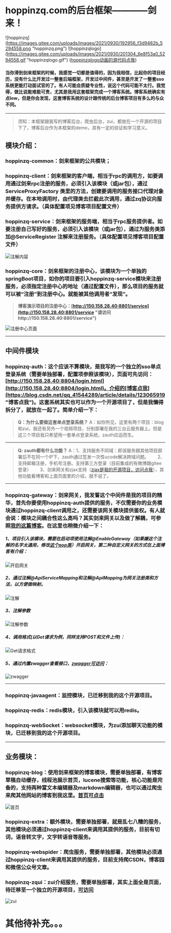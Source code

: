 # hoppinzq.com的后台框架————剑来！
![hoppinzq](https://images.gitee.com/uploads/images/2021/0930/192956_f3d9482b_5294558.png \"hoppinzq.png\")
![hoppinzqlogo](https://images.gitee.com/uploads/images/2021/0930/201304_6e8f53a0_5294558.gif \"hoppinzqlogo.gif\")
([hoppinzqlogo动画的源代码点我](https://gitee.com/hoppin/hoppinzq-logo))

#### 当你滑到剑来框架的时候，我感觉一切都是值得的，因为我相信，比起你的项目经历，没有什么比开发过一整套后端框架，开发过中间件，甚至是开发了一整套sso系统更能打动面试官的了。有人可能会质疑专业性，说这个代码可能不太行。我觉得，做比说能难能可贵，尤其是我用这套框架完成一个博客系统。博客系统确实有点low，但是你会发现，这套博客系统的设计跟传统的后台博客项目有多么的与众不同。

------------
> 须知：本框架跟我写的博客后台，爬虫后台，zui，都放在一个开源的项目下了，博客后台作为本框架的demo，具有一定的验证和学习意义。

## 模块介绍：
### hoppinzq-common：剑来框架的公共模块；
### hoppinzq-client：剑来框架的客户端，相当于rpc的调用方，如要调用通过剑来rpc注册的服务，必须引入该模块（或jar包），通过ServiceProxyFactory 类里的方法，创建要调用的服务接口代理对象并缓存。在本地调用时，由代理类去拦截此次调用，通过zq协议向服务提供方请求。（具体配置项见博客项目配置文件）
### hoppinzq-service：剑来框架的服务端，相当于rpc服务提供者。如要注册自己写好的服务，必须引入该模块（或jar包），通过为服务类添加@ServiceRegister 注解来注册服务。（具体配置项见博客项目配置文件）
![注解内容](http://hoppinzq.com/image/idea64_jp8QgVMQn2.png "注解内容")
### hoppinzq-core：剑来框架的注册中心，该模块为一个单独的springBoot项目，如你的项目要引入hoppinzq-service模块来注册服务，必须指定注册中心的地址（通过配置文件），那么项目的服务就可以被“注册”到注册中心。就能被其他调用者“发现”。
> **博客演示项目的注册中心：[http://150.158.28.40:8801/service](http://150.158.28.40:8801/service \"请访问http://150.158.28.40:8801/service\")**

![注册中心页面](![输入图片说明](http://hoppinzq.com/image/chrome_73SWGD693r.png) "注册中心页面")

------------


## 中间件模块
### hoppinzq-auth：这个应该不算模块，是我写的一个独立的sso单点登录系统（需要单独部署，配置项参照该模块），页面可先访问：[http://150.158.28.40:8804/login.html](http://150.158.28.40:8804/login.html)。介绍的[博客点我](https://blog.csdn.net/qq_41544289/article/details/123065919 "博客点我")。这套系统其实也可以作为一个开源项目了，但是我懒得拆分了，就放在一起了。简单介绍一下：
> **Q：为什么要做这套单点登录系统？**
A：如你所见，这里有两个项目：blog和zui，我还有另外一个视频项目，分别部署在我的三台云服务器上。但是这三个项目我只希望用一套单点登录系统，zauth应运而生。

------------

> **Q: zauth都有什么功能？**
A：1、支持服务不同域：即该服务跟其他项目部署后不在同一个IP下，zauth通过签发一次性ucode解决跨域问题。
&nbsp;&nbsp;&nbsp;&nbsp;&nbsp;&nbsp;2、支持邮箱注册，手机号注册。支持第三方登录（目前集成的有微博跟gitee登录）
&nbsp;&nbsp;&nbsp;&nbsp;&nbsp;&nbsp;3、剑来网关和zjax支持（[zjax是我的开源项目，访问点我](https://gitee.com/hoppin/hoppinzq-jquery-zjax "zjax是我的开源项目，访问点我")），其他功能看博客和上面页面里的介绍，就不说了。

------------

### hoppinzq-gateway：剑来网关，我发誓这个中间件是我的项目的精华，首先你要使用hoppinzq-auth提供的服务，不仅需要你的业务模块通过hoppinzq-client调用之，还需要该网关模块提供鉴权。有人就会说：模块之间耦合性这么高吗？其实剑来网关以及做了解耦，可参照[我的这篇博客](http://1.15.232.156/blog/275579498257235970 "我的这篇博客")。在这里也稍微介绍一下：
##### 1、项目引入该模块，需要在启动项使用注解@EnableGateway（如果嫌这个注解的名字太通用，修改[这个aop类](https://gitee.com/hoppin/hoppinzq/blob/master/hoppinzq-gateway/src/main/java/com/hoppinzq/service/aop/annotation/EnableGateway.java "这个aop类")）开启网关，第二种自定义网关的方式在上面博客有介绍：
![开启网关](http://150.158.28.40:9000/beeee66dc6fb4417b13ddba0ac660419.png "开启网关")
##### 2、通过注解@ApiServiceMapping和注解@ApiMapping为网关注册类和方法，以方便做映射。
![注解](http://hoppinzq.com/image/idea64_YFyibeJfJd.png "注解")
##### 3、注解参数
![注解参数](http://hoppinzq.com/image/idea64_PG6xbGzjIP.png "注解参数")
##### 4、调用格式(以Get请求为例，同样支持POST和文件上传)：
![Get请求格式](http://hoppinzq.com/image/Postman_BkMabiKDmA.png "Get请求格式")
##### 5、通过内置zwagger查看接口，[zwagger可访问](http://1.15.232.156/zwagger.html "zwagger可访问")：
![zwagger](http://hoppinzq.com/image/RIyZL8Igr5.png "zwagger")


------------

### hoppinzq-javaagent：监控模块，已迁移到我的这个开源项目。
### hoppinzq-redis：redis模块，引入该模块就可以用redis。
### hoppinzq-webSocket：websocket模块，为zui添加聊天功能的模块，已迁移到我的这个开源项目。


------------

## 业务模块：
### hoppinzq-blog：使用剑来框架的博客模块，需要单独部署，有博客草稿自动缓存，线程池展示首页，lucene搜索等功能，核心功能是完备的，支持两种富文本编辑器及markdown编辑器，也可以通过爬虫来爬其他网站的博客到我这里。[首页可点击](http://1.15.232.156/ "首页可点击")
![首页](http://150.158.28.40:9000/0a4e03c38d5a4c17884a2396d1b30102.png "首页")
### hoppinzq-extra：额外模块，需要单独部署，就是乱七八糟的服务，其他模块必须通过hoppinzq-client来调用其提供的服务，目前有切词，语音转文字，文字转语音等服务。
### hoppinzq-webspider：爬虫服务，需要单独部署，其他模块必须通过hoppinzq-client来调用其提供的服务，目前支持爬CSDN，博客园和微信公众号文章。
### hoppinzq-zqui：zui介绍服务，需要单独部署，其实上面全是页面，待迁移至一个独立的开源项目，[可访问](http://150.158.28.40:8811/ "可访问")
![zui](http://hoppinzq.com/image/AWnPX0g3B5.png "zui")

# 其他待补充。。。